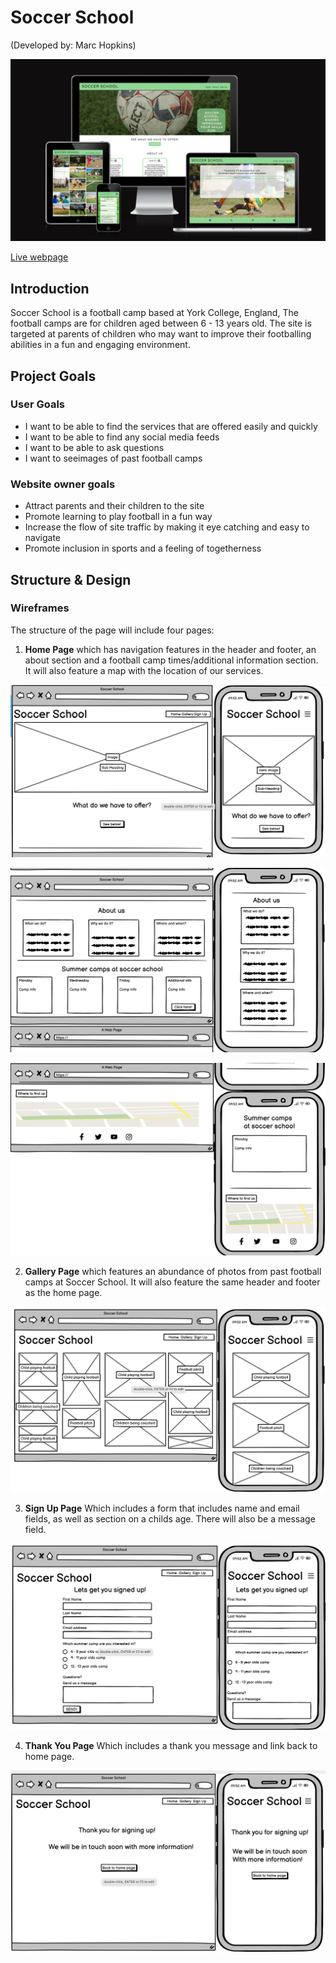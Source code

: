 # Soccer School
(Developed by: Marc Hopkins)

![Responsive](documents/i-am-responsive.png)

[Live webpage](https://marchopkins96.github.io/soccer-school/index.html)

## Introduction

Soccer School is a football camp based at York College, England, The football camps are for children aged between 6 - 13 years old. The site is targeted at parents of children who may want to improve their footballing abilities in a fun and engaging environment.

## Project Goals 

### User Goals

- I want to be able to find the services that are offered easily and quickly
- I want to be able to find any social media feeds
- I want to be able to ask questions
- I want to seeimages of past football camps
  
### Website owner goals 

- Attract parents and their children to the site
- Promote learning to play football in a fun way
- Increase the flow of site traffic by making it eye catching and easy to navigate
- Promote inclusion in sports and a feeling of togetherness

## Structure & Design

### Wireframes

The structure of the page will include four pages:

1. **Home Page** which has navigation features in the header and footer, an about section and a football camp times/additional information section. It will also feature a map with the location of our services.

![Home](documents/homepage-top.png)

![Home](documents/homepage-middle.png)

![Home](documents/homepage-bottom.png)

2. **Gallery Page** which features an abundance of photos from past football camps at Soccer School. It will also feature the same header and footer as the home page.
   
![Gallery](documents/gallery-full.png)

3. **Sign Up Page** Which includes a form that includes name and email fields, as well as section on a childs age. There will also be a message field.

![Signup](documents/signup-full.png)

4. **Thank You Page** Which includes a thank you message and link back to home page.

![Thankyou](documents/thankyou-full.png)